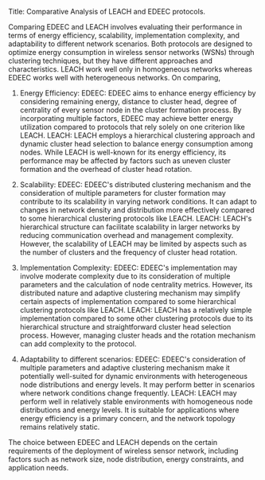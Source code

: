 Title: Comparative Analysis of LEACH and EDEEC protocols.

Comparing EDEEC and LEACH involves evaluating their performance in terms of energy efficiency, scalability, implementation complexity, and adaptability to different network scenarios. Both protocols are designed to optimize energy consumption in wireless sensor networks (WSNs) through clustering techniques, but they have different approaches and characteristics. LEACH work well only in homogeneous networks whereas EDEEC works well with heterogeneous networks. On comparing,

1. Energy Efficiency:
 	EDEEC: 
EDEEC aims to enhance energy efficiency by considering remaining energy, distance to cluster head, degree of centrality of every sensor node in the cluster formation process. By incorporating multiple factors, EDEEC may achieve better energy utilization compared to protocols that rely solely on one criterion like LEACH.
 	LEACH: 
LEACH employs a hierarchical clustering approach and dynamic cluster head selection to balance energy consumption among nodes. While LEACH is well-known for its energy efficiency, its performance may be affected by factors such as uneven cluster formation and the overhead of cluster head rotation.

2. Scalability:
 	EDEEC:
EDEEC's distributed clustering mechanism and the consideration of multiple parameters for cluster formation may contribute to its scalability in varying network conditions. It can adapt to changes in network density and distribution more effectively compared to some hierarchical clustering protocols like LEACH.
 	LEACH: 
LEACH's hierarchical structure can facilitate scalability in larger networks by reducing communication overhead and management complexity. However, the scalability of LEACH may be limited by aspects such as the number of clusters and the frequency of cluster head rotation.

3. Implementation Complexity:
 	EDEEC: 
EDEEC's implementation may involve moderate complexity due to its consideration of multiple parameters and the calculation of node centrality metrics. However, its distributed nature and adaptive clustering mechanism may simplify certain aspects of implementation compared to some hierarchical clustering protocols like LEACH.
 	LEACH: 
LEACH has a relatively simple implementation compared to some other clustering protocols due to its hierarchical structure and straightforward cluster head selection process. However, managing cluster heads and the rotation mechanism can add complexity to the protocol.

4. Adaptability to different scenarios:
 	EDEEC: 
EDEEC's consideration of multiple parameters and adaptive clustering mechanism make it potentially well-suited for dynamic environments with heterogeneous node distributions and energy levels. It may perform better in scenarios where network conditions change frequently.
 	LEACH: 
LEACH may perform well in relatively stable environments with homogeneous node distributions and energy levels. It is suitable for applications where energy efficiency is a primary concern, and the network topology remains relatively static.

The choice between EDEEC and LEACH depends on the certain requirements of the deployment of wireless sensor network, including factors such as network size, node distribution, energy constraints, and application needs.

